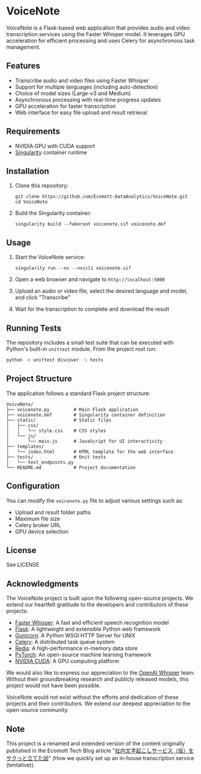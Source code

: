 # VoiceNote

VoiceNote is a Flask-based web application that provides audio and video transcription services using the Faster Whisper model. It leverages GPU acceleration for efficient processing and uses Celery for asynchronous task management.

## Features

- Transcribe audio and video files using Faster Whisper
- Support for multiple languages (including auto-detection)
- Choice of model sizes (Large-v3 and Medium)
- Asynchronous processing with real-time progress updates
- GPU acceleration for faster transcription
- Web interface for easy file upload and result retrieval

## Requirements

- NVIDIA GPU with CUDA support
- [Singularity](https://sylabs.io/singularity/) container runtime

## Installation

1. Clone this repository:
   ```
   git clone https://github.com/Ecomott-DataAnalytics/VoiceNote.git
   cd VoiceNote
   ```

2. Build the Singularity container:
   ```
   singularity build --fakeroot voicenote.sif voicenote.def
   ```

## Usage

1. Start the VoiceNote service:
   ```
   singularity run --nv --nvccli voicenote.sif
   ```

2. Open a web browser and navigate to `http://localhost:5000`

3. Upload an audio or video file, select the desired language and model, and click "Transcribe"

4. Wait for the transcription to complete and download the result

## Running Tests

The repository includes a small test suite that can be executed with Python's
built-in `unittest` module. From the project root run:

```bash
python -m unittest discover -s tests
```

## Project Structure

The application follows a standard Flask project structure:

```
VoiceNote/
├── voicenote.py         # Main Flask application
├── voicenote.def        # Singularity container definition
├── static/              # Static files
│   ├── css/
│   │   └── style.css    # CSS styles
│   └── js/
│       └── main.js      # JavaScript for UI interactivity
├── templates/
│   └── index.html       # HTML template for the web interface
├── tests/               # Unit tests
│   └── test_endpoints.py
└── README.md            # Project documentation
```

## Configuration

You can modify the `voicenote.py` file to adjust various settings such as:

- Upload and result folder paths
- Maximum file size
- Celery broker URL
- GPU device selection

## License

See LICENSE

## Acknowledgments

The VoiceNote project is built upon the following open-source projects. We extend our heartfelt gratitude to the developers and contributors of these projects:

- [Faster Whisper](https://github.com/guillaumekln/faster-whisper): A fast and efficient speech recognition model
- [Flask](https://flask.palletsprojects.com/): A lightweight and extensible Python web framework
- [Gunicorn](https://gunicorn.org/): A Python WSGI HTTP Server for UNIX
- [Celery](https://docs.celeryproject.org/): A distributed task queue system
- [Redis](https://redis.io/): A high-performance in-memory data store
- [PyTorch](https://pytorch.org/): An open-source machine learning framework
- [NVIDIA CUDA](https://developer.nvidia.com/cuda-zone): A GPU computing platform

We would also like to express our appreciation to the [OpenAI Whisper](https://github.com/openai/whisper) team. Without their groundbreaking research and publicly released models, this project would not have been possible.

VoiceNote would not exist without the efforts and dedication of these projects and their contributors. We extend our deepest appreciation to the open-source community.

## Note

This project is a renamed and extended version of the content originally published in the Ecomott Tech Blog article "[社内文字起こしサービス（仮）をサクっと立てた話](https://www.ecomottblog.com/?p=13901)" (How we quickly set up an in-house transcription service (tentative)).